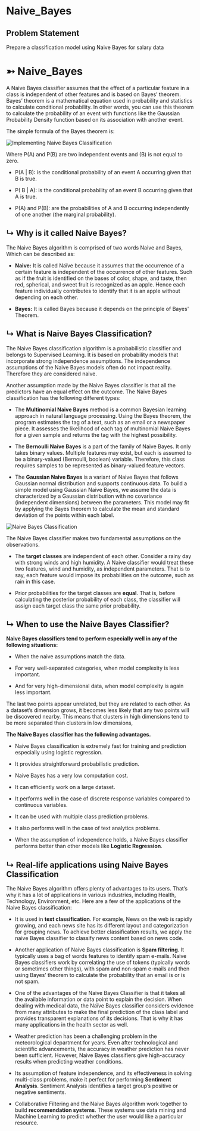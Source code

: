 # Naive_Bayes

## Problem Statement

Prepare a classification model using Naive Bayes for salary data

# ➳ Naive_Bayes

A Naive Bayes classifier assumes that the effect of a particular feature in a class is independent of other features and is based on Bayes’ theorem. Bayes’ theorem is a mathematical equation used in probability and statistics to calculate conditional probability. In other words, you can use this theorem to calculate the probability of an event with functions like the Gaussian Probability Density function based on its association with another event.

The simple formula of the Bayes theorem is:

![Implementing Naive Bayes Classification](https://github.com/yagniksorathiya/Naive_Bayes/assets/129974278/b5a4a4cf-209b-45fe-acc6-a72e0849113f)

Where P(A) and P(B) are two independent events and (B) is not equal to zero.

+ P(A | B): is the conditional probability of an event A occurring given that B is true.

+ P( B | A): is the conditional probability of an event B occurring given that A is true.

+ P(A) and P(B):  are the probabilities of A and B occurring independently of one another (the marginal probability).

## ↳ Why is it called Naive Bayes?

The Naive Bayes algorithm is comprised of two words Naive and Bayes, Which can be described as:

+ **Naive:** It is called Naïve because it assumes that the occurrence of a certain feature is independent of the occurrence of other features. Such as if the fruit is identified on the bases of color, shape, and taste, then red, spherical, and sweet fruit is recognized as an apple. Hence each feature individually contributes to identify that it is an apple without depending on each other.

+ **Bayes:** It is called Bayes because it depends on the principle of Bayes' Theorem.


## ↳ What is Naive Bayes Classification?

The Naive Bayes classification algorithm is a probabilistic classifier and belongs to Supervised Learning. It is based on probability models that incorporate strong independence assumptions. The independence assumptions of the Naive Bayes models often do not impact reality. Therefore they are considered naive.

Another assumption made by the Naive Bayes classifier is that all the predictors have an equal effect on the outcome. The Naive Bayes classification has the following different types:

+ The **Multinomial Naive Bayes** method is a common Bayesian learning approach in natural language processing. Using the Bayes theorem, the program estimates the tag of a text, such as an email or a newspaper piece. It assesses the likelihood of each tag of multinomial Naive Bayes for a given sample and returns the tag with the highest possibility.

+ The **Bernoulli Naive Bayes** is a part of the family of Naive Bayes. It only takes binary values. Multiple features may exist, but each is assumed to be a binary-valued (Bernoulli, boolean) variable. Therefore, this class requires samples to be represented as binary-valued feature vectors.

+ The **Gaussian Naive Bayes** is a variant of Naive Bayes that follows Gaussian normal distribution and supports continuous data. To build a simple model using Gaussian Naive Bayes, we assume the data is characterized by a Gaussian distribution with no covariance (independent dimensions) between the parameters. This model may fit by applying the Bayes theorem to calculate the mean and standard deviation of the points within each label.

![Naive Bayes Classification](https://github.com/yagniksorathiya/Naive_Bayes/assets/129974278/f51dc1aa-8e04-461b-b0ed-7b8450ac74c2)

The Naive Bayes classifier makes two fundamental assumptions on the observations.

+ The **target classes** are independent of each other. Consider a rainy day with strong winds and high humidity. A Naive classifier would treat these two features, wind and humidity, as independent parameters. That is to say, each feature would impose its probabilities on the outcome, such as rain in this case.

+ Prior probabilities for the target classes are **equal**. That is, before calculating the posterior probability of each class, the classifier will assign each target class the same prior probability.

## ↳ When to use the Naive Bayes Classifier?

**Naive Bayes classifiers tend to perform especially well in any of the following situations:**
+ When the naive assumptions match the data.

+ For very well-separated categories, when model complexity is less important.

+ And for very high-dimensional data, when model complexity is again less important.

The last two points appear unrelated, but they are related to each other. As a dataset’s dimension grows, it becomes less likely that any two points will be discovered nearby. This means that clusters in high dimensions tend to be more separated than clusters in low dimensions,

**The Naive Bayes classifier has the following advantages.**

+ Naive Bayes classification is extremely fast for training and prediction especially using logistic regression.

+ It provides straightforward probabilistic prediction.

+ Naive Bayes has a very low computation cost.

+ It can efficiently work on a large dataset.

+ It performs well in the case of discrete response variables compared to continuous variables.

+ It can be used with multiple class prediction problems.

+ It also performs well in the case of text analytics problems.

+ When the assumption of independence holds, a Naive Bayes classifier performs better than other models like **Logistic Regression**.

## ↳ Real-life applications using Naive Bayes Classification

The Naive Bayes algorithm offers plenty of advantages to its users. That’s why it has a lot of applications in various industries, including Health, Technology, Environment, etc. Here are a few of the applications of the Naive Bayes classification:

+ It is used in **text classification**. For example, News on the web is rapidly growing, and each news site has its different layout and categorization for grouping news. To achieve better classification results, we apply the naive Bayes classifier to classify news content based on news code.

+ Another application of Naive Bayes classification is **Spam filtering**. It typically uses a bag of words features to identify spam e-mails. Naive Bayes classifiers work by correlating the use of tokens (typically words or sometimes other things), with spam and non-spam e-mails and then using Bayes’ theorem to calculate the probability that an email is or is not spam.

+ One of the advantages of the Naive Bayes Classifier is that it takes all the available information or data point to explain the decision. When dealing with medical data, the Naïve Bayes classifier considers evidence from many attributes to make the final prediction of the class label and provides transparent explanations of its decisions. That is why it has many applications in the health sector as well.

+ Weather prediction has been a challenging problem in the meteorological department for years. Even after technological and scientific advancements, the accuracy in weather prediction has never been sufficient. However, Naive Bayes classifiers give high-accuracy results when predicting weather conditions.

+ Its assumption of feature independence, and its effectiveness in solving multi-class problems, make it perfect for performing **Sentiment Analysis**. Sentiment Analysis identifies a target group’s positive or negative sentiments.

+ Collaborative Filtering and the Naive Bayes algorithm work together to build **recommendation systems**. These systems use data mining and Machine Learning to predict whether the user would like a particular resource. 

    
